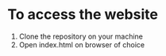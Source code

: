 # To access the website

1. Clone the repository on your machine
2. Open index.html on browser of choice

